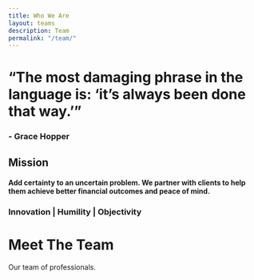 ```yaml
---
title: Who We Are
layout: teams
description: Team
permalink: "/team/"
---
```

# “The most damaging phrase in the language is: ‘it’s always been done that way.’” 
### - Grace Hopper

## Mission
#### Add certainty to an uncertain problem. We partner with clients to help them achieve better financial outcomes and peace of mind.


### Innovation | Humility | Objectivity




# Meet The Team
Our team of professionals.  
